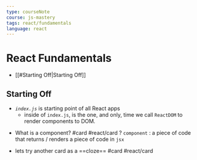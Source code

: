 ```yaml
---
type: courseNote
course: js-mastery
tags: react/fundamentals
language: react
---
```


# React Fundamentals

- [[#Starting Off|Starting Off]]



## Starting Off

- *`index.js`* is starting point of all React apps
	- inside of `index.js`, is the one, and only, time we call `ReactDOM` to render components to DOM.

* What is a component?  #card #react/card
?
`component` : a piece of code that returns / renders a piece of code in `jsx` 
<!--SR:!2022-08-19,1,130-->


- lets try another card as a ==cloze==  #card #react/card 
<!--SR:!2022-08-19,1,130-->
